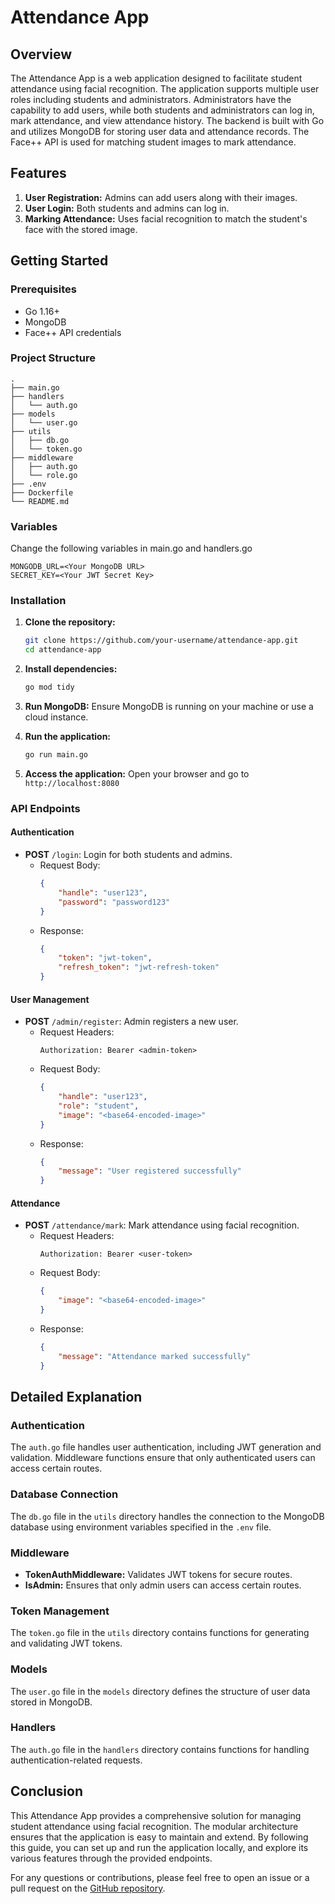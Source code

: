 # Attendance App

## Overview
The Attendance App is a web application designed to facilitate student attendance using facial recognition. The application supports multiple user roles including students and administrators. Administrators have the capability to add users, while both students and administrators can log in, mark attendance, and view attendance history. The backend is built with Go and utilizes MongoDB for storing user data and attendance records. The Face++ API is used for matching student images to mark attendance.

## Features
1. **User Registration:** Admins can add users along with their images.
2. **User Login:** Both students and admins can log in.
3. **Marking Attendance:** Uses facial recognition to match the student's face with the stored image.

## Getting Started

### Prerequisites
- Go 1.16+
- MongoDB
- Face++ API credentials

### Project Structure
```
.
├── main.go
├── handlers
│   └── auth.go
├── models
│   └── user.go
├── utils
│   ├── db.go
│   └── token.go
├── middleware
│   ├── auth.go
│   └── role.go
├── .env
├── Dockerfile
└── README.md
```

### Variables
Change the following variables in main.go and handlers.go
```
MONGODB_URL=<Your MongoDB URL>
SECRET_KEY=<Your JWT Secret Key>
```

### Installation

1. **Clone the repository:**
    ```sh
    git clone https://github.com/your-username/attendance-app.git
    cd attendance-app
    ```

2. **Install dependencies:**
    ```sh
    go mod tidy
    ```

3. **Run MongoDB:**
    Ensure MongoDB is running on your machine or use a cloud instance.

4. **Run the application:**
    ```sh
    go run main.go
    ```

5. **Access the application:**
    Open your browser and go to `http://localhost:8080`


### API Endpoints

#### Authentication
- **POST** `/login`: Login for both students and admins.
    - Request Body:
        ```json
        {
            "handle": "user123",
            "password": "password123"
        }
        ```
    - Response:
        ```json
        {
            "token": "jwt-token",
            "refresh_token": "jwt-refresh-token"
        }
        ```

#### User Management
- **POST** `/admin/register`: Admin registers a new user.
    - Request Headers:
        ```http
        Authorization: Bearer <admin-token>
        ```
    - Request Body:
        ```json
        {
            "handle": "user123",
            "role": "student",
            "image": "<base64-encoded-image>"
        }
        ```
    - Response:
        ```json
        {
            "message": "User registered successfully"
        }
        ```

#### Attendance
- **POST** `/attendance/mark`: Mark attendance using facial recognition.
    - Request Headers:
        ```http
        Authorization: Bearer <user-token>
        ```
    - Request Body:
        ```json
        {
            "image": "<base64-encoded-image>"
        }
        ```
    - Response:
        ```json
        {
            "message": "Attendance marked successfully"
        }
        ```



## Detailed Explanation

### Authentication
The `auth.go` file handles user authentication, including JWT generation and validation. Middleware functions ensure that only authenticated users can access certain routes.

### Database Connection
The `db.go` file in the `utils` directory handles the connection to the MongoDB database using environment variables specified in the `.env` file.

### Middleware
- **TokenAuthMiddleware:** Validates JWT tokens for secure routes.
- **IsAdmin:** Ensures that only admin users can access certain routes.

### Token Management
The `token.go` file in the `utils` directory contains functions for generating and validating JWT tokens.

### Models
The `user.go` file in the `models` directory defines the structure of user data stored in MongoDB.

### Handlers
The `auth.go` file in the `handlers` directory contains functions for handling authentication-related requests.


## Conclusion
This Attendance App provides a comprehensive solution for managing student attendance using facial recognition. The modular architecture ensures that the application is easy to maintain and extend. By following this guide, you can set up and run the application locally, and explore its various features through the provided endpoints.

For any questions or contributions, please feel free to open an issue or a pull request on the [GitHub repository](https://github.com/medhaa09/AttendanceAppTask).
